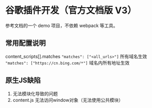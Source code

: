 # 谷歌插件开发（官方文档版 V3）

参考文档的一个 demo 项目，不依赖 webpack 等工具。

## 常用配置说明

content_scripts[].matches
`"matches": ["<all_urls>"]` 所有域名生效
`"matches": ["https://cn.bing.com/*"]` 域名内所有地址生效


## 原生JS缺陷
1. 无法模块化导致的问题
2. content.js 无法访问window对象（无法使用公共模块）
